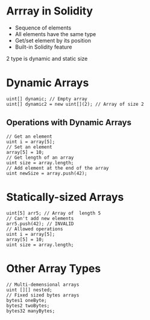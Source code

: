 # Arrray in Solidity

- Sequence of elements
- All elements have the same type
- Get/set element by its position
- Built-in Solidity feature

2 type is dynamic and static size

# Dynamic Arrays

```
uint[] dynamic; // Empty array
uint[] dynamic2 = new uint[](2); // Array of size 2
```

## Operations with Dynamic Arrays

```
// Get an element
uint i = array[5];
// Set an element
array[5] = 10;
// Get length of an array
uint size = array.length;
// Add element at the end of the array
uint newSize = array.push(42);
```

# Statically-sized Arrays

```
uint[5] arr5; // Array of  length 5
// Can't add new elements
arr5.push(42); // INVALID
// Allowed operations
uint i = array[5];
array[5] = 10;
uint size = array.length;

```

# Other Array Types

```
// Multi-demensional arrays
uint [][] nested;
// Fixed sized bytes arrays
bytes1 oneByte;
bytes2 twoBytes;
bytes32 manyBytes;
```
